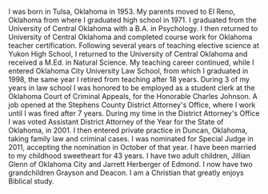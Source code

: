 ﻿---
fname: 'Jerry'
lname: 'Herberger'
id: 1052
published: false
layout: judge-bio
---
I was born in Tulsa, Oklahoma in 1953. My parents moved to El Reno, Oklahoma from where I graduated high school in 1971. I graduated from the University of Central Oklahoma with a B.A. in Psychology. I then returned to University of Central Oklahoma and completed course work for Oklahoma teacher certification. Following several years of teaching elective science at Yukon High School, I returned to the University of Central Oklahoma and received a M.Ed. in Natural Science. My teaching career continued, while I entered Oklahoma City University Law School, from which I graduated in 1998, the same year I retired from teaching after 18 years. During 3 of my years in law school I was honored to be employed as a student clerk at the Oklahoma Court of Criminal Appeals, for the Honorable Charles Johnson. A job opened at the  Stephens County District Attorney's Office, where I work until I was fired after 7 years. During my time in the District Attorney's Office I was voted Assistant District Attorney of the Year for the State of Oklahoma, in 2001. I then entered private practice in Duncan, Oklahoma, taking family law and criminal cases. I was nominated for Special Judge in 2011, accepting the nomination in October of that year. I have been married to my childhood sweetheart for 43 years. I have two adult children, Jillian Glenn of Oklahoma City and Jarrett Herberger of Edmond. I now have two grandchildren Grayson and Deacon. I am a Christian that greatly enjoys Biblical study.
